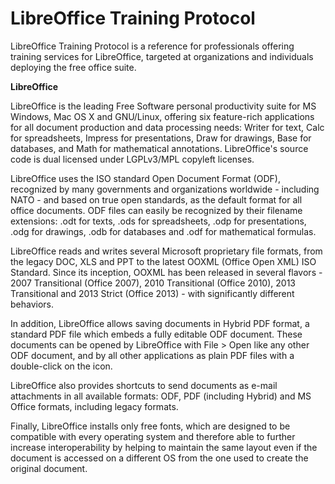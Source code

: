 # LibreOffice Training Protocol

LibreOffice Training Protocol is a reference for professionals offering training services for LibreOffice, targeted at organizations and individuals deploying the free office suite.

**LibreOffice**

LibreOffice is the leading Free Software personal productivity suite for MS Windows, Mac OS X and GNU/Linux, offering six feature-rich applications for all document production and data processing needs: Writer for text, Calc for spreadsheets, Impress for presentations, Draw for drawings, Base for databases, and Math for mathematical annotations. LibreOffice's source code is dual licensed under LGPLv3/MPL copyleft licenses.

LibreOffice uses the ISO standard Open Document Format \(ODF\), recognized by many governments and organizations worldwide - including NATO - and based on true open standards, as the default format for all office documents. ODF files can easily be recognized by their filename extensions: .odt for texts, .ods for spreadsheets, .odp for presentations, .odg for drawings, .odb for databases and .odf for mathematical formulas.

LibreOffice reads and writes several Microsoft proprietary file formats, from the legacy DOC, XLS and PPT to the latest OOXML \(Office Open XML\) ISO Standard. Since its inception, OOXML has been released in several flavors - 2007 Transitional \(Office 2007\), 2010 Transitional \(Office 2010\), 2013 Transitional and 2013 Strict \(Office 2013\) - with significantly different behaviors.

In addition, LibreOffice allows saving documents in Hybrid PDF format, a standard PDF file which embeds a fully editable ODF document. These documents can be opened by LibreOffice with File &gt; Open like any other ODF document, and by all other applications as plain PDF files with a double-click on the icon.

LibreOffice also provides shortcuts to send documents as e-mail attachments in all available formats: ODF, PDF \(including Hybrid\) and MS Office formats, including legacy formats.

Finally, LibreOffice installs only free fonts, which are designed to be compatible with every operating system and therefore able to further increase interoperability by helping to maintain the same layout even if the document is accessed on a different OS from the one used to create the original document.

